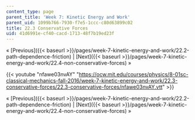 ```yaml
---
content_type: page
parent_title: 'Week 7: Kinetic Energy and Work'
parent_uid: 1099b766-7930-f7e5-1ccc-c80d63899c02
title: 22.3 Conservative Forces
uid: 41d6991e-cf40-cacd-1713-48f7b19ed23f
---
```


« [Previous]({{< baseurl >}}/pages/week-7-kinetic-energy-and-work/22.2-path-dependence-friction) | [Next]({{< baseurl >}}/pages/week-7-kinetic-energy-and-work/22.4-non-conservative-forces) »

{{< youtube "nfawe03nvAY" "https://ocw.mit.edu/courses/physics/8-01sc-classical-mechanics-fall-2016/week-7-kinetic-energy-and-work/22.3-conservative-forces/22.3-conservative-forces/nfawe03nvAY.vtt" >}}

« [Previous]({{< baseurl >}}/pages/week-7-kinetic-energy-and-work/22.2-path-dependence-friction) | [Next]({{< baseurl >}}/pages/week-7-kinetic-energy-and-work/22.4-non-conservative-forces) »